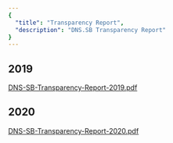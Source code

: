 ```yaml
---
{
  "title": "Transparency Report",
  "description": "DNS.SB Transparency Report"
}
---
```


## 2019

[DNS-SB-Transparency-Report-2019.pdf](/files/DNS-SB-Transparency-Report-2019.pdf)

## 2020

[DNS-SB-Transparency-Report-2020.pdf](/files/DNS-SB-Transparency-Report-2020.pdf)